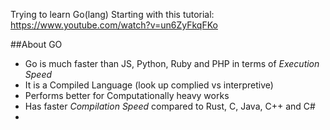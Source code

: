 Trying to learn Go(lang) 
Starting with this tutorial: https://www.youtube.com/watch?v=un6ZyFkqFKo

##About GO
 
- Go is much faster than JS, Python, Ruby and PHP in terms of *Execution Speed*
- It is a Compiled Language (look up complied vs interpretive)
- Performs better for Computationally heavy works
- Has faster *Compilation Speed* compared to Rust, C, Java, C++ and C#
- 
